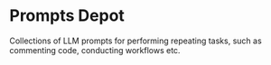 # Prompts Depot

Collections of LLM prompts for performing repeating tasks, such as commenting code, conducting workflows etc. 
